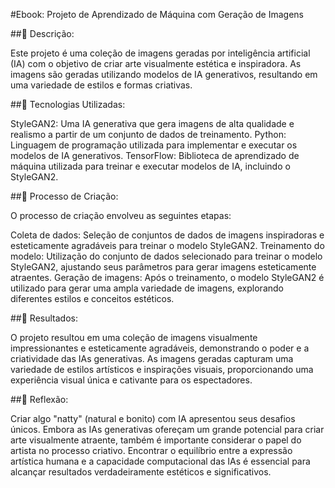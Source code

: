 #Ebook: Projeto de Aprendizado de Máquina com Geração de Imagens

##📒 Descrição:

Este projeto é uma coleção de imagens geradas por inteligência artificial (IA) com o objetivo de criar arte visualmente estética e inspiradora. As imagens são geradas utilizando modelos de IA generativos, resultando em uma variedade de estilos e formas criativas.

##🤖 Tecnologias Utilizadas:

StyleGAN2: Uma IA generativa que gera imagens de alta qualidade e realismo a partir de um conjunto de dados de treinamento.
Python: Linguagem de programação utilizada para implementar e executar os modelos de IA generativos.
TensorFlow: Biblioteca de aprendizado de máquina utilizada para treinar e executar modelos de IA, incluindo o StyleGAN2.

##🧐 Processo de Criação:

O processo de criação envolveu as seguintes etapas:

Coleta de dados: Seleção de conjuntos de dados de imagens inspiradoras e esteticamente agradáveis para treinar o modelo StyleGAN2.
Treinamento do modelo: Utilização do conjunto de dados selecionado para treinar o modelo StyleGAN2, ajustando seus parâmetros para gerar imagens esteticamente atraentes.
Geração de imagens: Após o treinamento, o modelo StyleGAN2 é utilizado para gerar uma ampla variedade de imagens, explorando diferentes estilos e conceitos estéticos.

##🚀 Resultados:

O projeto resultou em uma coleção de imagens visualmente impressionantes e esteticamente agradáveis, demonstrando o poder e a criatividade das IAs generativas. As imagens geradas capturam uma variedade de estilos artísticos e inspirações visuais, proporcionando uma experiência visual única e cativante para os espectadores.

##💭 Reflexão:

Criar algo "natty" (natural e bonito) com IA apresentou seus desafios únicos. Embora as IAs generativas ofereçam um grande potencial para criar arte visualmente atraente, também é importante considerar o papel do artista no processo criativo. Encontrar o equilíbrio entre a expressão artística humana e a capacidade computacional das IAs é essencial para alcançar resultados verdadeiramente estéticos e significativos.

